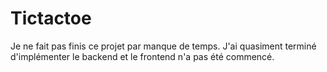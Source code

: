 # Tictactoe

Je ne fait pas finis ce projet par manque de temps.
J'ai quasiment terminé d'implémenter le backend et le frontend n'a pas été commencé.
